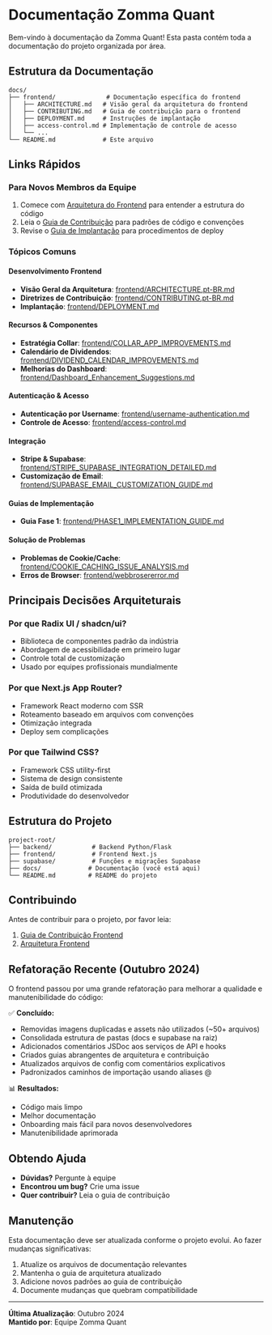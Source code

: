 # Documentação Zomma Quant

Bem-vindo à documentação da Zomma Quant! Esta pasta contém toda a documentação do projeto organizada por área.

## Estrutura da Documentação

```
docs/
├── frontend/              # Documentação específica do frontend
│   ├── ARCHITECTURE.md   # Visão geral da arquitetura do frontend
│   ├── CONTRIBUTING.md   # Guia de contribuição para o frontend
│   ├── DEPLOYMENT.md     # Instruções de implantação
│   ├── access-control.md # Implementação de controle de acesso
│   └── ...
└── README.md             # Este arquivo
```

## Links Rápidos

### Para Novos Membros da Equipe
1. Comece com [Arquitetura do Frontend](frontend/ARCHITECTURE.pt-BR.md) para entender a estrutura do código
2. Leia o [Guia de Contribuição](frontend/CONTRIBUTING.pt-BR.md) para padrões de código e convenções
3. Revise o [Guia de Implantação](frontend/DEPLOYMENT.md) para procedimentos de deploy

### Tópicos Comuns

#### Desenvolvimento Frontend
- **Visão Geral da Arquitetura**: [frontend/ARCHITECTURE.pt-BR.md](frontend/ARCHITECTURE.pt-BR.md)
- **Diretrizes de Contribuição**: [frontend/CONTRIBUTING.pt-BR.md](frontend/CONTRIBUTING.pt-BR.md)
- **Implantação**: [frontend/DEPLOYMENT.md](frontend/DEPLOYMENT.md)

#### Recursos & Componentes
- **Estratégia Collar**: [frontend/COLLAR_APP_IMPROVEMENTS.md](frontend/COLLAR_APP_IMPROVEMENTS.md)
- **Calendário de Dividendos**: [frontend/DIVIDEND_CALENDAR_IMPROVEMENTS.md](frontend/DIVIDEND_CALENDAR_IMPROVEMENTS.md)
- **Melhorias do Dashboard**: [frontend/Dashboard_Enhancement_Suggestions.md](frontend/Dashboard_Enhancement_Suggestions.md)

#### Autenticação & Acesso
- **Autenticação por Username**: [frontend/username-authentication.md](frontend/username-authentication.md)
- **Controle de Acesso**: [frontend/access-control.md](frontend/access-control.md)

#### Integração
- **Stripe & Supabase**: [frontend/STRIPE_SUPABASE_INTEGRATION_DETAILED.md](frontend/STRIPE_SUPABASE_INTEGRATION_DETAILED.md)
- **Customização de Email**: [frontend/SUPABASE_EMAIL_CUSTOMIZATION_GUIDE.md](frontend/SUPABASE_EMAIL_CUSTOMIZATION_GUIDE.md)

#### Guias de Implementação
- **Guia Fase 1**: [frontend/PHASE1_IMPLEMENTATION_GUIDE.md](frontend/PHASE1_IMPLEMENTATION_GUIDE.md)

#### Solução de Problemas
- **Problemas de Cookie/Cache**: [frontend/COOKIE_CACHING_ISSUE_ANALYSIS.md](frontend/COOKIE_CACHING_ISSUE_ANALYSIS.md)
- **Erros de Browser**: [frontend/webbrosererror.md](frontend/webbrosererror.md)

## Principais Decisões Arquiteturais

### Por que Radix UI / shadcn/ui?
- Biblioteca de componentes padrão da indústria
- Abordagem de acessibilidade em primeiro lugar
- Controle total de customização
- Usado por equipes profissionais mundialmente

### Por que Next.js App Router?
- Framework React moderno com SSR
- Roteamento baseado em arquivos com convenções
- Otimização integrada
- Deploy sem complicações

### Por que Tailwind CSS?
- Framework CSS utility-first
- Sistema de design consistente
- Saída de build otimizada
- Produtividade do desenvolvedor

## Estrutura do Projeto

```
project-root/
├── backend/           # Backend Python/Flask
├── frontend/          # Frontend Next.js
├── supabase/          # Funções e migrações Supabase
├── docs/             # Documentação (você está aqui)
└── README.md         # README do projeto
```

## Contribuindo

Antes de contribuir para o projeto, por favor leia:
1. [Guia de Contribuição Frontend](frontend/CONTRIBUTING.pt-BR.md)
2. [Arquitetura Frontend](frontend/ARCHITECTURE.pt-BR.md)

## Refatoração Recente (Outubro 2024)

O frontend passou por uma grande refatoração para melhorar a qualidade e manutenibilidade do código:

✅ **Concluído:**
- Removidas imagens duplicadas e assets não utilizados (~50+ arquivos)
- Consolidada estrutura de pastas (docs e supabase na raiz)
- Adicionados comentários JSDoc aos serviços de API e hooks
- Criados guias abrangentes de arquitetura e contribuição
- Atualizados arquivos de config com comentários explicativos
- Padronizados caminhos de importação usando aliases @

📊 **Resultados:**
- Código mais limpo
- Melhor documentação
- Onboarding mais fácil para novos desenvolvedores
- Manutenibilidade aprimorada

## Obtendo Ajuda

- **Dúvidas?** Pergunte à equipe
- **Encontrou um bug?** Crie uma issue
- **Quer contribuir?** Leia o guia de contribuição

## Manutenção

Esta documentação deve ser atualizada conforme o projeto evolui. Ao fazer mudanças significativas:

1. Atualize os arquivos de documentação relevantes
2. Mantenha o guia de arquitetura atualizado
3. Adicione novos padrões ao guia de contribuição
4. Documente mudanças que quebram compatibilidade

---

**Última Atualização**: Outubro 2024  
**Mantido por**: Equipe Zomma Quant

